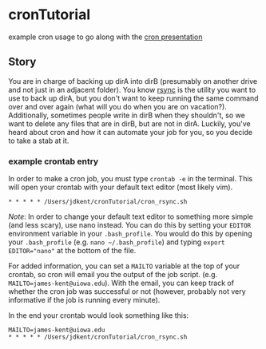 # cronTutorial
example cron usage to go along with the [cron presentation](https://slides.com/jameskent/cron)


## Story
You are in charge of backing up dirA into dirB (presumably on another drive and not just in an adjacent folder).
You know [rsync](https://en.wikipedia.org/wiki/Rsync) is the utility you want to use to back up dirA, but you don't want to keep running the same command over and over again (what will you do when you are on vacation?).
Additionally, sometimes people write in dirB when they shouldn't, so we want to delete any files that are in dirB, but are not in dirA.
Luckily, you've heard about cron and how it can automate your job for you, so you decide to take a stab at it.

### example crontab entry
In order to make a cron job, you must type `crontab -e` in the terminal.
This will open your crontab with your default text editor (most likely vim).

`* * * * * /Users/jdkent/cronTutorial/cron_rsync.sh`

_Note_: In order to change your default text editor to something more simple (and less scary), use nano instead.
You can do this by setting your `EDITOR` environment variable in your `.bash_profile`.
You would do this by opening your `.bash_profile` (e.g. `nano ~/.bash_profile`) and typing `export EDITOR="nano"` at the bottom of the file.

For added information, you can set a `MAILTO` variable at the top of your crontab, so cron will email you the output of the job script. (e.g. `MAILTO=james-kent@uiowa.edu`).
With the email, you can keep track of whether the cron job was successful or not (however, probably not very informative if the job is running every minute).

In the end your crontab would look something like this:
```
MAILTO=james-kent@uiowa.edu
* * * * * /Users/jdkent/cronTutorial/cron_rsync.sh
```
